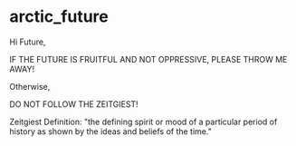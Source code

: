 # arctic_future


Hi Future, 

IF THE FUTURE IS FRUITFUL AND NOT OPPRESSIVE, PLEASE THROW ME AWAY!

Otherwise, 

DO NOT FOLLOW THE ZEITGIEST!

Zeitgiest Definition: "the defining spirit or mood of a particular period of history as shown by the ideas and beliefs of the time."
